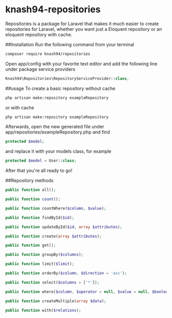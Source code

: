 # knash94-repositories
Repositories is a package for Laravel that makes it much easier to create repositories for Laravel, whether you want just a Eloquent repository or an eloquent repository with cache.

##Installation
Run the following command from your terminal
```bash
composer require knash94/repositories
```

Open app/config with your favorite text editor and add the following line under package service providers
```php
Knash94\Repositories\RepositoryServiceProvider::class,
```

##usage
To create a basic repository without cache
```bash
php artisan make:repository exampleRepository
```

or with cache
```bash
php artisan make:repository exampleRepository
```

Afterwards, open the new generated file under app/repositories/exampleRepository.php and find 
```php
protected $model;
```

and replace it with your models class, for example
```php
protected $model = User::class;
```

After that you're all ready to go!

##Repository methods
```php
public function all();

public function count();

public function countWhere($column, $value);

public function findById($id);

public function updateById($id, array $attributes);

public function create(array $attributes);

public function get();

public function groupBy($columns);

public function limit($limit);

public function orderBy($column, $direction = 'asc');

public function select($columns = ['*']);

public function where($column, $operator = null, $value = null, $boolean = 'and');

public function createMultiple(array $data);

public function with($relations);
```
